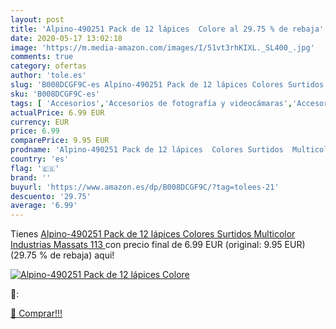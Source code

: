 ```yaml
---
layout: post
title: 'Alpino-490251 Pack de 12 lápices  Colore al 29.75 % de rebaja'
date: 2020-05-17 13:02:18
image: 'https://m.media-amazon.com/images/I/51vt3rhKIXL._SL400_.jpg'
comments: true
category: ofertas
author: 'tole.es'
slug: 'B008DCGF9C-es Alpino-490251 Pack de 12 lápices Colores Surtidos...'
sku: 'B008DCGF9C-es'
tags: [ 'Accesorios','Accesorios de fotografía y videocámaras','Accesorios para portátiles y netbooks','Bolsas y fundas para cámaras compactas','Bolsas y fundas para cámaras digitales','Bolsas y fundas para cámaras,  videocámaras y prismáticos','Bolsas y fundas para portátiles y netbooks','Electrónica','Fotografía y videocámaras','Informática','Mochilas para portátiles y netbooks','lápices', ]
actualPrice: 6.99 EUR
currency: EUR
price: 6.99
comparePrice: 9.95 EUR
prodname: 'Alpino-490251 Pack de 12 lápices  Colores Surtidos  Multicolor  Industrias Massats 113 '
country: 'es'
flag: '🇪🇸'
brand: ''
buyurl: 'https://www.amazon.es/dp/B008DCGF9C/?tag=tolees-21'
descuento: '29.75'
average: '6.99'
---
```


Tienes [Alpino-490251 Pack de 12 lápices  Colores Surtidos  Multicolor  Industrias Massats 113 ](https://www.amazon.es/dp/B008DCGF9C/?tag=tolees-21) con precio final de  6.99 EUR (original: 9.95 EUR) (29.75 %  de rebaja) aqui!

[![Alpino-490251 Pack de 12 lápices  Colore](https://m.media-amazon.com/images/I/51vt3rhKIXL._SL400_.jpg)](https://www.amazon.es/dp/B008DCGF9C/?tag=tolees-21)

🔎:


[🛒 Comprar!!!](https://www.amazon.es/dp/B008DCGF9C/?tag=tolees-21)
